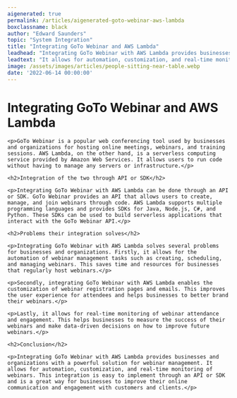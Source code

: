 ```yaml
---
aigenerated: true
permalink: /articles/aigenerated-goto-webinar-aws-lambda
boxclassname: black
author: "Edward Saunders"
topic: "System Integration"
title: "Integrating GoTo Webinar and AWS Lambda"
leadhead: "Integrating GoTo Webinar with AWS Lambda provides businesses and organizations with a powerful solution for webinar management"
leadtext: "It allows for automation, customization, and real-time monitoring of webinars. This integration is easy to implement through an API or SDK and is a great way for businesses to improve their online communication and engagement with customers and clients."
image: /assets/images/articles/people-sitting-near-table.webp
date: '2022-06-14 00:00:00'
---
```

<div class="arttext">	<h1>Integrating GoTo Webinar and AWS Lambda</h1>
	
	<p>GoTo Webinar is a popular web conferencing tool used by businesses and organizations for hosting online meetings, webinars, and training sessions. AWS Lambda, on the other hand, is a serverless computing service provided by Amazon Web Services. It allows users to run code without having to manage any servers or infrastructure.</p>

	<h2>Integration of the two through API or SDK</h2>

	<p>Integrating GoTo Webinar with AWS Lambda can be done through an API or SDK. GoTo Webinar provides an API that allows users to create, manage, and join webinars through code. AWS Lambda supports multiple programming languages and provides SDKs for Java, Node.js, C#, and Python. These SDKs can be used to build serverless applications that interact with the GoTo Webinar API.</p>

	<h2>Problems their integration solves</h2>

	<p>Integrating GoTo Webinar with AWS Lambda solves several problems for businesses and organizations. Firstly, it allows for the automation of webinar management tasks such as creating, scheduling, and managing webinars. This saves time and resources for businesses that regularly host webinars.</p>

	<p>Secondly, integrating GoTo Webinar with AWS Lambda enables the customization of webinar registration pages and emails. This improves the user experience for attendees and helps businesses to better brand their webinars.</p>

	<p>Lastly, it allows for real-time monitoring of webinar attendance and engagement. This helps businesses to measure the success of their webinars and make data-driven decisions on how to improve future webinars.</p>

	<h2>Conclusion</h2>

	<p>Integrating GoTo Webinar with AWS Lambda provides businesses and organizations with a powerful solution for webinar management. It allows for automation, customization, and real-time monitoring of webinars. This integration is easy to implement through an API or SDK and is a great way for businesses to improve their online communication and engagement with customers and clients.</p>
</div>